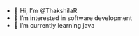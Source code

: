 - 👋 Hi, I’m @ThakshilaR
- 👀 I’m interested in software development
- 🌱 I’m currently learning java

<!---
ThakshilaR/ThakshilaR is a ✨ special ✨ repository because its `README.md` (this file) appears on your GitHub profile.
You can click the Preview link to take a look at your changes.
--->
